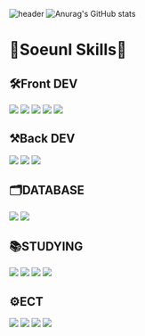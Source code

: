 ![header](https://capsule-render.vercel.app/api?type=venom&color=0:FFEAEA,100:FFA7A7&height=400&section=header&text=Soeunl&fontSize=90&animation=fadeIn)
![Anurag's GitHub stats](https://github-readme-stats.vercel.app/api?username=soeunl&theme=date_night&show_icons=true)

<h1>🌱Soeunl Skills🌱</h1>

<h2>🛠Front DEV</h2>
<img src="https://img.shields.io/badge/html5-E34F26?style=for-the-badge&logo=html5&logoColor=white"> <img src="https://img.shields.io/badge/css3-1572B6?style=for-the-badge&logo=css3&logoColor=white"> <img src="https://img.shields.io/badge/javascript-F7DF1E?style=for-the-badge&logo=javascript&logoColor=white"> <img src="https://img.shields.io/badge/react-61DAFB?style=for-the-badge&logo=react&logoColor=white"> <img src="https://img.shields.io/badge/next.js-000000?style=for-the-badge&logo=nextdotjs&logoColor=white">

<h2>⚒Back DEV</h2>
  <img src="https://img.shields.io/badge/JAVA-000000?style=for-the-badge&logo=IntelliJ%20IDEA&logoColor=white"> <img src="https://img.shields.io/badge/spring-6DB33F?style=for-the-badge&logo=spring&logoColor=white"> <img src="https://img.shields.io/badge/Spring Boot-6DB33F?style=for-the-badge&logo=Spring Boot&logoColor=white">

<h2>🗂DATABASE</h2>
<img src="https://img.shields.io/badge/Oracle-F80000?style=for-the-badge&logo=Oracle&logoColor=white"> <img src="https://img.shields.io/badge/dbeaver-382923?style=for-the-badge&logo=dbeaver&logoColor=white">

<h2>📚STUDYING</h2>
<img src="https://img.shields.io/badge/python-3776AB?style=for-the-badge&logo=python&logoColor=white"> <img src="https://img.shields.io/badge/JSP-F7DF1E?style=for-the-badge&logo=JSP&logoColor=white"> <img src="https://img.shields.io/badge/Mybatis-FF0000?style=for-the-badge&logo=Mybatis&logoColor=white"> <img src="https://img.shields.io/badge/springsecurity-6DB33F?style=for-the-badge&logo=springsecurity&logoColor=white">

<h2>⚙ECT</h2>
<img src="https://img.shields.io/badge/docker-2496ED?style=for-the-badge&logo=docker&logoColor=white"> <img src="https://img.shields.io/badge/github-181717?style=for-the-badge&logo=github&logoColor=white"> <img src="https://img.shields.io/badge/git-F05032?style=for-the-badge&logo=git&logoColor=white"> <img src="https://img.shields.io/badge/gradle-02303A?style=for-the-badge&logo=gradle&logoColor=white">

